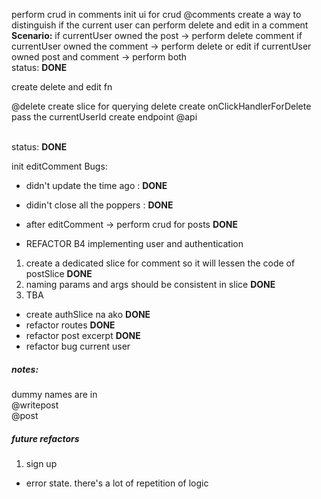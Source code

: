 perform crud in comments
init ui for crud @comments
create a way to distinguish if the current user can perform delete and edit in a comment
<br><b>Scenario:</b>
if currentUser owned the post -> perform delete comment
if currentUser owned the comment -> perform delete or edit
if currentUser owned post and comment -> perform both
<br>
status: <b>DONE</b>
<br>

create delete and edit fn

@delete
create slice for querying delete
create onClickHandlerForDelete
pass the currentUserId
create endpoint @api

<br>
status: <b>DONE</b>
<br>

init editComment
Bugs:

- didn't update the time ago : <b>DONE</b>
- didin't close all the poppers : <b>DONE</b>

- after editComment -> perform crud for posts <b>DONE</b>

- REFACTOR B4 implementing user and authentication

1. create a dedicated slice for comment so it will lessen the code of postSlice <b>DONE</b>
2. naming params and args should be consistent in slice <b>DONE</b>
3. TBA

- create authSlice na ako <b>DONE</b>
- refactor routes <b>DONE</b>
- refactor post excerpt <b>DONE</b>
- refactor bug current user

##### notes:

dummy names are in <br>
@writepost <br>
@post

##### future refactors

1. sign up

- error state. there's a lot of repetition of logic
